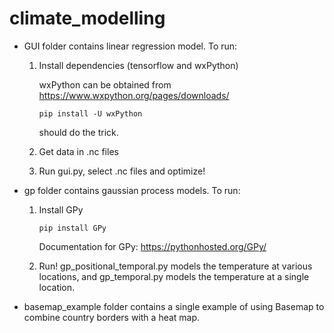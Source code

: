 # climate_modelling

- GUI folder contains linear regression model. To run:
  
  1. Install dependencies (tensorflow and wxPython)
  
     wxPython can be obtained from https://www.wxpython.org/pages/downloads/
     ```
     pip install -U wxPython
     ```
     should do the trick.
       
  2. Get data in .nc files
  3. Run gui.py, select .nc files and optimize!
  


- gp folder contains gaussian process models. To run:

  1. Install GPy
  
     ```
     pip install GPy
     ```
     
     Documentation for GPy: https://pythonhosted.org/GPy/
     
  2. Run! gp_positional_temporal.py models the temperature at various locations, and gp_temporal.py models the temperature at      a single location.
  
- basemap_example folder contains a single example of using Basemap to combine country borders with a heat map.
